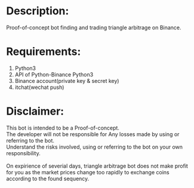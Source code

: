# Description:
Proof-of-concept bot finding and trading triangle arbitrage on Binance.
# Requirements:
1. Python3<br> 
2. API of Python-Binance Python3<br>
3. Binance account(private key & secret key)<br>
4. itchat(wechat push)
# Disclaimer:
This bot is intended to be a Proof-of-concept.<br> 
The developer will not be responsible for Any losses made by using or referring to the bot.<br>
Understand the risks involved, using or referring to the bot on your own responsibility.<br><br>
On expirience of severial days, triangle arbitrage bot does not make profit for you as the market prices
change too rapidly to exchange coins according to the found sequency.
